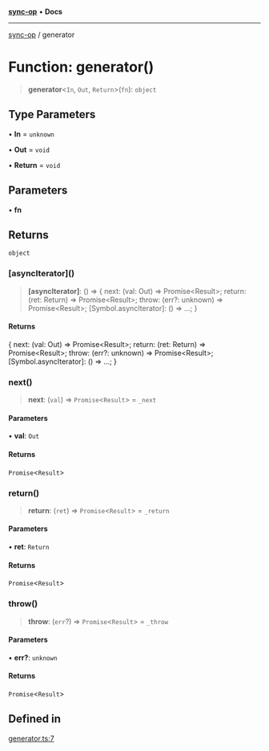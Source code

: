 [**sync-op**](../README.md) • **Docs**

***

[sync-op](../README.md) / generator

# Function: generator()

> **generator**\<`In`, `Out`, `Return`\>(`fn`): `object`

## Type Parameters

• **In** = `unknown`

• **Out** = `void`

• **Return** = `void`

## Parameters

• **fn**

## Returns

`object`

### \[asyncIterator\]()

> **\[asyncIterator\]**: () => \{ next: (val: Out) =\> Promise\<Result\>; return: (ret: Return) =\> Promise\<Result\>; throw: (err?: unknown) =\> Promise\<Result\>; \[Symbol.asyncIterator\]: () =\> ...; \}

#### Returns

\{ next: (val: Out) =\> Promise\<Result\>; return: (ret: Return) =\> Promise\<Result\>; throw: (err?: unknown) =\> Promise\<Result\>; \[Symbol.asyncIterator\]: () =\> ...; \}

### next()

> **next**: (`val`) => `Promise`\<`Result`\> = `_next`

#### Parameters

• **val**: `Out`

#### Returns

`Promise`\<`Result`\>

### return()

> **return**: (`ret`) => `Promise`\<`Result`\> = `_return`

#### Parameters

• **ret**: `Return`

#### Returns

`Promise`\<`Result`\>

### throw()

> **throw**: (`err`?) => `Promise`\<`Result`\> = `_throw`

#### Parameters

• **err?**: `unknown`

#### Returns

`Promise`\<`Result`\>

## Defined in

[generator.ts:7](https://github.com/dhcmrlchtdj/sync-op/blob/133adb7618f2d99175e28d5c119b7eff7ad21410/src/generator.ts#L7)
